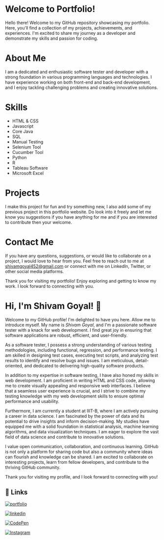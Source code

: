 
# Welcome to Portfolio!

Hello there! Welcome to my GitHub repository showcasing my portfolio. Here, you'll find a collection of my projects, achievements, and experiences. I'm excited to share my journey as a developer and demonstrate my skills and passion for coding.

# About Me

I am a dedicated and enthusiastic software tester and developer with a strong foundation in various programming languages and technologies. I have experience working on both front-end and back-end development, and I enjoy tackling challenging problems and creating innovative solutions.

# Skills

- HTML & CSS
- Javascript
- Core Java
- SQL
- Manual Testing
- Selenium Tool
- Cucumber Tool
- Python
- R
- Tableau Software
- Microsoft Excel

# Projects

I make this project for fun and try something new, I also add some of my previous project in this portfolio website. Do look into it freely and let me know you suggestions if you have anything for me and if you are interested to contribute then your welcome.

# Contact Me

If you have any questions, suggestions, or would like to collaborate on a project, I would love to hear from you. Feel free to reach out to me at shivamgoyal452@gmail.com or connect with me on LinkedIn, Twitter, or other social media platforms.

Thank you for visiting my portfolio! Enjoy exploring and getting to know my work. I look forward to connecting with you.


# Hi, I'm Shivam Goyal! 👋

Welcome to my GitHub profile! I'm delighted to have you here. Allow me to introduce myself. My name is *Shivam Goyal*, and I'm a passionate software tester with a knack for web development. I find great joy in ensuring that software applications are robust, efficient, and user-friendly.

As a software tester, I possess a strong understanding of various testing methodologies, including functional, regression, and performance testing. I am skilled in designing test cases, executing test scripts, and analyzing test results to identify and resolve bugs and issues. I am meticulous, detail-oriented, and dedicated to delivering high-quality software products.

In addition to my expertise in software testing, I have also honed my skills in web development. I am proficient in writing HTML and CSS code, allowing me to create visually appealing and responsive web interfaces. I believe that a seamless user experience is crucial, and I strive to combine my testing knowledge with my web development skills to ensure optimal performance and usability.

Furthermore, I am currently a student at IIIT-B, where I am actively pursuing a career in data science. I am fascinated by the power of data and its potential to drive insights and inform decision-making. My studies have equipped me with a solid foundation in statistical analysis, machine learning algorithms, and data visualization techniques. I am eager to explore the vast field of data science and contribute to innovative solutions.

I value open communication, collaboration, and continuous learning. GitHub is not only a platform for sharing code but also a community where ideas can flourish and knowledge can be shared. I am excited to collaborate on interesting projects, learn from fellow developers, and contribute to the thriving GitHub community.

Thank you for visiting my profile, and I look forward to connecting with you!


## 🔗 Links

[![portfolio](https://img.shields.io/badge/my_portfolio-000?style=for-the-badge&logo=ko-fi&logoColor=white)](https://shiv452.github.io/Portfolio/)

[![linkedin](https://img.shields.io/badge/linkedin-0A66C2?style=for-the-badge&logo=linkedin&logoColor=white)](https://www.linkedin.com/in/shivamgoyal452/)

[![CodePen](https://img.shields.io/badge/codepen-0A66C2?style=for-the-badge&logo=codepen&logoColor=white)](https://codepen.io/shivamgoyal452)

[![Instagram](https://img.shields.io/badge/instagram-0A66C2?style=for-the-badge&logo=instagram&logoColor=white)](https://www.instagram.com/shivamgoyal452gmail.com_/)

